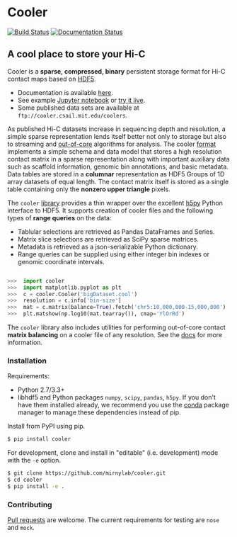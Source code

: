 # Cooler

[![Build Status](https://travis-ci.org/mirnylab/cooler.svg?branch=master)](https://travis-ci.org/mirnylab/cooler)
[![Documentation Status](https://readthedocs.org/projects/cooler/badge/?version=latest)](http://cooler.readthedocs.org/en/latest/)

## A cool place to store your Hi-C

Cooler is a **sparse, compressed, binary** persistent storage format for Hi-C contact maps based on [HDF5](https://en.wikipedia.org/wiki/Hierarchical_Data_Format).

- Documentation is available [here](http://cooler.readthedocs.org/en/latest/).
- See example [Jupyter notebook](https://github.com/mirnylab/cooler-binder/blob/master/cooler_quickstart.ipynb) or [try it live](http://mybinder.org/repo/mirnylab/cooler-binder).
- Some published data sets are available at `ftp://cooler.csail.mit.edu/coolers`.

As published Hi-C datasets increase in sequencing depth and resolution, a simple sparse representation lends itself better not only to storage but also to streaming and [out-of-core](https://en.wikipedia.org/wiki/Out-of-core_algorithm) algorithms for analysis. The cooler [format](http://cooler.readthedocs.io/en/latest/intro.html#data-model) implements a simple schema and data model that stores a high resolution contact matrix in a sparse representation along with important auxiliary data such as scaffold information, genomic bin annotations, and basic metadata. Data tables are stored in a **columnar** representation as HDF5 Groups of 1D array datasets of equal length. The contact matrix itself is stored as a single table containing only the **nonzero upper triangle** pixels.

The `cooler` [library](https://github.com/mirnylab/cooler) provides a thin wrapper over the excellent [h5py](http://docs.h5py.org/en/latest/) Python interface to HDF5. It supports creation of cooler files and the following types of **range queries** on the data:

- Tablular selections are retrieved as Pandas DataFrames and Series.
- Matrix slice selections are retrieved as SciPy sparse matrices.
- Metadata is retrieved as a json-serializable Python dictionary.
- Range queries can be supplied using either integer bin indexes or genomic coordinate intervals.


```python

>>>  import cooler
>>>  import matplotlib.pyplot as plt
>>>  c = cooler.Cooler('bigDataset.cool')
>>>  resolution = c.info['bin-size']
>>>  mat = c.matrix(balance=True).fetch('chr5:10,000,000-15,000,000')
>>>  plt.matshow(np.log10(mat.toarray()), cmap='YlOrRd')
```

The `cooler` library also includes utilities for performing out-of-core contact **matrix balancing** on a cooler file of any resolution. See the [docs](http://cooler.readthedocs.org/en/latest/) for more information.


### Installation

Requirements:

- Python 2.7/3.3+
- libhdf5 and Python packages `numpy`, `scipy`, `pandas`, `h5py`. If you don't have them installed already, we recommend you use the [conda](http://conda.pydata.org/miniconda.html) package manager to manage these dependencies instead of pip.

Install from PyPI using pip.
```sh
$ pip install cooler
```

For development, clone and install in "editable" (i.e. development) mode with the `-e` option.
```sh
$ git clone https://github.com/mirnylab/cooler.git
$ cd cooler
$ pip install -e .
```

### Contributing

[Pull requests](https://akrabat.com/the-beginners-guide-to-contributing-to-a-github-project/) are welcome. The current requirements for testing are `nose` and `mock`.
